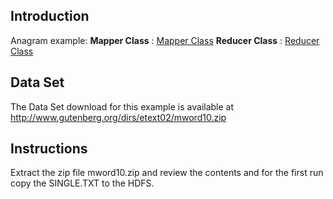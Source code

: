 ## Introduction ##

Anagram example:
**Mapper Class** : [Mapper Class](http://code.google.com/p/hadoop-map-reduce-examples/source/browse/trunk/hadoop-examples/src/com/hadoop/examples/anagrams/AnagramMapper.java)
**Reducer Class** : [Reducer Class](http://code.google.com/p/hadoop-map-reduce-examples/source/browse/trunk/hadoop-examples/src/com/hadoop/examples/anagrams/AnagramReducer.java)

## Data Set ##
The Data Set download for this example is available at
http://www.gutenberg.org/dirs/etext02/mword10.zip

## Instructions ##
Extract the zip file mword10.zip and review the contents and for the first run copy the SINGLE.TXT to the HDFS.